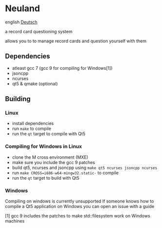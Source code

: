 # Neuland

english [Deutsch](README_de.md)

a record card questioning system

allows you to to manage record cards and question yourself with them

## Dependencies

- atleast gcc 7 (gcc 9 for compiling for Windows[1])
- jsoncpp
- ncurses
- qt5 & qmake (optional)

## Building

### Linux

- install dependencies
- run `make` to compile
- run the `qt` target to compile with Qt5

### Compiling for Windows in Linux

- clone the M cross environment (MXE)
- make sure you include the gcc 9 patches
- build qt5, ncurses and jsoncpp using `make qt5 ncurses jsoncpp ncurses`
- run `make CROSS=i686-w64-mingw32.static-` to compile
- run the `qt` target to build with Qt5

### Windows

 Compiling on windows is currently unsupported
 If someone knows how to compile a Qt5 application on Windows you can open an issue with a guide



[1] gcc 9 includes the patches to make std::filesystem work on Windows machines
